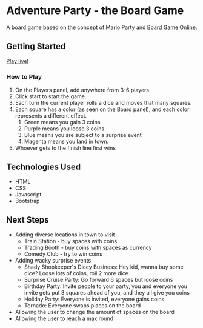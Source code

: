 # Adventure Party - the Board Game

A board game based on the concept of Mario Party and [Board Game Online](https://www.boardgame-online.com/).

## Getting Started

[Play live!](https://adventurebg.rosieahill.com/)

### How to Play

1. On the Players panel, add anywhere from 3-6 players.
2. Click start to start the game.
3. Each turn the current player rolls a dice and moves that many squares.
4. Each square has a color (as seen on the Board panel), and each color represents a different effect.
   1. Green means you gain 3 coins
   2. Purple means you loose 3 coins
   3. Blue means you are subject to a surprise event
   4. Magenta means you land in town.
5. Whoever gets to the finish line first wins

## Technologies Used

- HTML
- CSS
- Javascript
- Bootstrap

## Next Steps

- Adding diverse locations in town to visit
  - Train Station - buy spaces with coins
  - Trading Booth - buy coins with spaces as currency
  - Comedy Club - try to win coins
- Adding wacky surprise events
  - Shady Shopkeeper's Dicey Business: Hey kid, wanna buy some dice? Loose lots of coins, roll 2 more dice
  - Surprise Cruise Party: Go forward 6 spaces but loose coins
  - Birthday Party: Invite people to your party, you and everyone you invite gets put 3 squares ahead of you, and they all give you coins
  - Holiday Party: Everyone is invited, everyone gains coins
  - Tornado: Everyone swaps places on the board
- Allowing the user to change the amount of spaces on the board
- Allowing the user to reach a max round